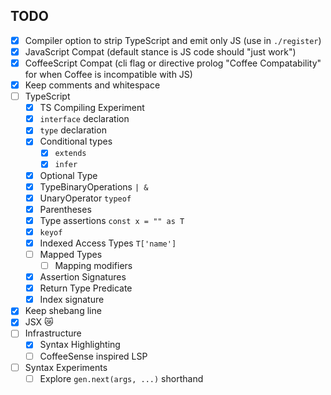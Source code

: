 TODO
---

- [x] Compiler option to strip TypeScript and emit only JS (use in `./register`)
- [x] JavaScript Compat (default stance is JS code should "just work")
- [x] CoffeeScript Compat (cli flag or directive prolog "Coffee Compatability" for when Coffee is incompatible with JS)
- [x] Keep comments and whitespace
- [ ] TypeScript
  - [x] TS Compiling Experiment
  - [x] `interface` declaration
  - [x] `type` declaration
  - [x] Conditional types
    - [x] `extends`
    - [x] `infer`
  - [x] Optional Type
  - [x] TypeBinaryOperations `| &`
  - [x] UnaryOperator `typeof`
  - [x] Parentheses
  - [x] Type assertions `const x = "" as T`
  - [x] `keyof`
  - [x] Indexed Access Types `T['name']`
  - [ ] Mapped Types
    - [ ] Mapping modifiers
  - [x] Assertion Signatures
  - [x] Return Type Predicate
  - [x] Index signature
- [x] Keep shebang line
- [x] JSX 😿
- [ ] Infrastructure
  - [x] Syntax Highlighting
  - [ ] CoffeeSense inspired LSP
- [ ] Syntax Experiments
  - [ ] Explore `gen.next(args, ...)` shorthand
